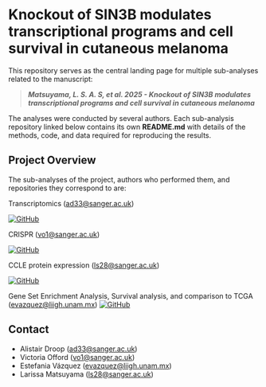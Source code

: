 # Knockout of SIN3B modulates transcriptional programs and cell survival in cutaneous melanoma

This repository serves as the central landing page for multiple sub-analyses related to the manuscript:

> **_Matsuyama, L. S. A. S, et al. 2025 - Knockout of SIN3B modulates transcriptional programs and cell survival in cutaneous melanoma_**

The analyses were conducted by several authors. Each sub-analysis repository linked below contains its own **README.md** with details of the methods, code, and data required for reproducing the results. 


## Project Overview

The sub-analyses of the project, authors who performed them, and repositories they correspond to are:  

Transcriptomics  (<ad33@sanger.ac.uk>)

[![GitHub](https://img.shields.io/badge/github-%23121011.svg?style=for-the-badge&logo=github&logoColor=white)](https://github.com/team113sanger/SIN3B_knockout_RNASeq)

CRISPR (<vo1@sanger.ac.uk>)

[![GitHub](https://img.shields.io/badge/github-%23121011.svg?style=for-the-badge&logo=github&logoColor=white)](https://github.com/team113sanger/SIN3B_CRISPR_screen) 

CCLE protein expression  (<ls28@sanger.ac.uk>)

[![GitHub](https://img.shields.io/badge/github-%23121011.svg?style=for-the-badge&logo=github&logoColor=white)](https://github.com/team113sanger/SIN3B_CCLE_expression_analysis)

Gene Set Enrichment Analysis, Survival analysis, and comparison to TCGA (<evazquez@liigh.unam.mx>)
[![GitHub](https://img.shields.io/badge/github-%23121011.svg?style=for-the-badge&logo=github&logoColor=white)](https://github.com/team113sanger/SIN3B_downstream_analyses) 
## Contact 

- Alistair Droop (<ad33@sanger.ac.uk>)
- Victoria Offord (<vo1@sanger.ac.uk>)
- Estefania Vázquez (<evazquez@liigh.unam.mx>)
- Larissa Matsuyama (<ls28@sanger.ac.uk>)

